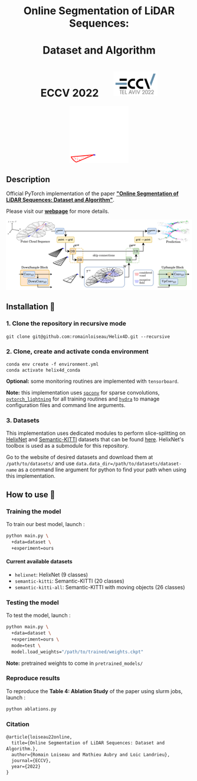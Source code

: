 <div align="center">
  <h1>Online Segmentation of LiDAR Sequences:</h1>
  <h1>Dataset and Algorithm</h1>
  <h1>ECCV 2022 &nbsp;&nbsp;&nbsp;&nbsp;  <img src="media/ECCV-logo3.png" width="120"></h1>
  <img src="media/mysmallhelix.gif" width="160">
</div>


## Description
Official PyTorch implementation of the paper [**"Online Segmentation of LiDAR Sequences: Dataset and Algorithm"**]().

Please visit our [**webpage**](https://romainloiseau.fr/helixnet/) for more details.

![teaser_light](media/pipeline.png)

## Installation :construction_worker:

### 1. Clone the repository in recursive mode

```
git clone git@github.com:romainloiseau/Helix4D.git --recursive
```

### 2. Clone, create and activate conda environment

```
conda env create -f environment.yml
conda activate helix4d_conda
```

**Optional:** some monitoring routines are implemented with `tensorboard`.

**Note:** this implementation uses [`spconv`](https://github.com/traveller59/spconv) for sparse convolutions, [`pytorch_lightning`](https://www.pytorchlightning.ai/) for all training routines and [`hydra`](https://hydra.cc) to manage configuration files and command line arguments.

### 3. Datasets

This implementation uses dedicated modules to perform slice-splitting on [HelixNet](https://romainloiseau.fr/helixnet/) and [Semantic-KITTI](http://www.semantic-kitti.org/) datasets that can be found [here](https://github.com/romainloiseau/HelixNet). HelixNet's toolbox is used as a submodule for this repository.

Go to the website of desired datasets and download them at `/path/to/datasets/` and use `data.data_dir=/path/to/datasets/dataset-name` as a command line argument for python to find your path when using this implementation.

## How to use :rocket:

### Training the model

To train our best model, launch :
```bash
python main.py \
  +data=dataset \
  +experiment=ours
```

#### Current available datasets
- `helixnet`: HelixNet (9 classes)
- `semantic-kitti`: Semantic-KITTI (20 classes)
- `semantic-kitti-all`: Semantic-KITTI with moving objects (26 classes)

### Testing the model

To test the model, launch :
```bash
python main.py \
  +data=dataset \
  +experiment=ours \
  mode=test \
  model.load_weights="/path/to/trained/weights.ckpt"
```

**Note:** pretrained weights to come in `pretrained_models/`


### Reproduce results

To reproduce the <b>Table 4: Ablation Study</b> of the paper using slurm jobs, launch :
```bash
python ablations.py
```

### Citation   
```
@article{loiseau22online,
  title={Online Segmentation of LiDAR Sequences: Dataset and Algorithm.},
  author={Romain Loiseau and Mathieu Aubry and Loic Landrieu},
  journal={ECCV},
  year={2022}
}
```
